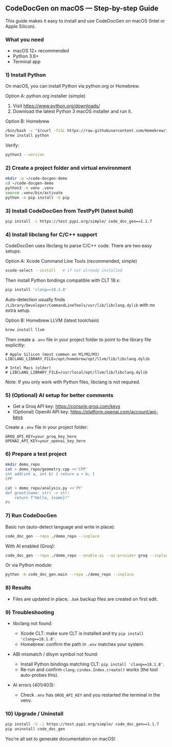 ## CodeDocGen on macOS — Step-by-step Guide

This guide makes it easy to install and use CodeDocGen on macOS (Intel or Apple Silicon).

### What you need
- macOS 12+ recommended
- Python 3.8+
- Terminal app

### 1) Install Python
On macOS, you can install Python via python.org or Homebrew.

Option A: python.org installer (simple)
1. Visit https://www.python.org/downloads/
2. Download the latest Python 3 macOS installer and run it.

Option B: Homebrew
```bash
/bin/bash -c "$(curl -fsSL https://raw.githubusercontent.com/Homebrew/install/HEAD/install.sh)"
brew install python
```

Verify:
```bash
python3 --version
```

### 2) Create a project folder and virtual environment
```bash
mkdir -p ~/code-docgen-demo
cd ~/code-docgen-demo
python3 -m venv .venv
source .venv/bin/activate
python -m pip install -U pip
```

### 3) Install CodeDocGen from TestPyPI (latest build)
```bash
pip install -i https://test.pypi.org/simple/ code_doc_gen==1.1.7
```

### 4) Install libclang for C/C++ support
CodeDocGen uses libclang to parse C/C++ code. There are two easy setups:

Option A: Xcode Command Line Tools (recommended, simple)
```bash
xcode-select --install   # if not already installed
```
Then install Python bindings compatible with CLT 18.x:
```bash
pip install 'clang==18.1.8'
```
Auto-detection usually finds `/Library/Developer/CommandLineTools/usr/lib/libclang.dylib` with no extra setup.

Option B: Homebrew LLVM (latest toolchain)
```bash
brew install llvm
```
Then create a `.env` file in your project folder to point to the library file explicitly:
```
# Apple Silicon (most common on M1/M2/M3)
LIBCLANG_LIBRARY_FILE=/opt/homebrew/opt/llvm/lib/libclang.dylib

# Intel Macs (older)
# LIBCLANG_LIBRARY_FILE=/usr/local/opt/llvm/lib/libclang.dylib
```

Note: If you only work with Python files, libclang is not required.

### 5) (Optional) AI setup for better comments
- Get a Groq API key: https://console.groq.com/keys
- (Optional) OpenAI API key: https://platform.openai.com/account/api-keys

Create a `.env` file in your project folder:
```
GROQ_API_KEY=your_groq_key_here
OPENAI_API_KEY=your_openai_key_here
```

### 6) Prepare a test project
```bash
mkdir demo_repo
cat > demo_repo/geometry.cpp <<'CPP'
int add(int a, int b) { return a + b; }
CPP

cat > demo_repo/analysis.py <<'PY'
def greet(name: str) -> str:
    return f"Hello, {name}!"
PY
```

### 7) Run CodeDocGen
Basic run (auto-detect language and write in place):
```bash
code_doc_gen --repo ./demo_repo --inplace
```

With AI enabled (Groq):
```bash
code_doc_gen --repo ./demo_repo --enable-ai --ai-provider groq --inplace
```

Or via Python module:
```bash
python -m code_doc_gen.main --repo ./demo_repo --inplace
```

### 8) Results
- Files are updated in place; `.bak` backup files are created on first edit.

### 9) Troubleshooting
- libclang not found:
  - Xcode CLT: make sure CLT is installed and try `pip install 'clang==18.1.8'`.
  - Homebrew: confirm the path in `.env` matches your system.

- ABI mismatch / dlsym symbol not found:
  - Install Python bindings matching CLT: `pip install 'clang==18.1.8'`.
  - Re-run and confirm `clang.cindex.Index.create()` works (the tool auto-probes this).

- AI errors (401/403):
  - Check `.env` has `GROQ_API_KEY` and you restarted the terminal in the venv.

### 10) Upgrade / Uninstall
```bash
pip install -U -i https://test.pypi.org/simple/ code_doc_gen==1.1.7
pip uninstall code_doc_gen
```

You’re all set to generate documentation on macOS!

